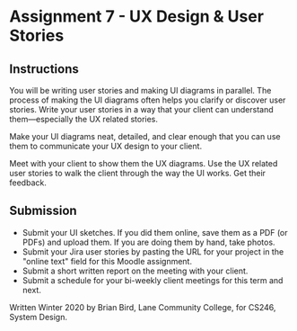 # Assignment 7 - UX Design & User Stories

## Instructions

You will be writing user stories and making UI diagrams in parallel. The process of making the UI diagrams often helps you clarify or discover user stories. Write your user stories in a way that your client can understand them&mdash;especially the UX related stories.

Make your UI diagrams neat, detailed, and clear enough that you can use them to communicate your UX design to your client. 

Meet with your client to show them the UX diagrams. Use the UX related user stories to walk the client through the way the UI works. Get their feedback. 

## Submission

- Submit your UI sketches. If you did them online, save them as a PDF (or PDFs) and upload them. If you are doing them by hand, take photos.
- Submit your Jira user stories by pasting the URL for your project in the "online text" field for this Moodle assignment.
- Submit a short written report on the meeting with your client.
- Submit a schedule for your bi-weekly client meetings for this term and next.



Written Winter 2020 by  Brian Bird, Lane Community College, for CS246, System Design.